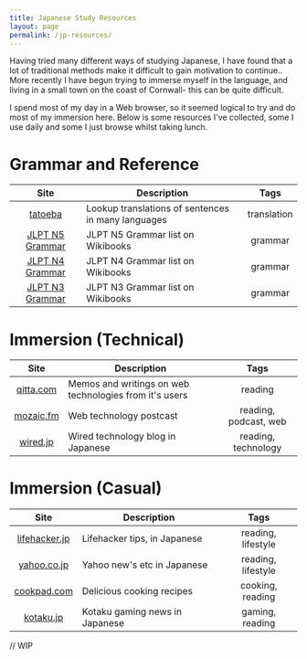 ```yaml
---
title: Japanese Study Resources
layout: page
permalink: /jp-resources/
---
```


Having tried many different ways of studying Japanese, I have found that a lot of traditional methods make it difficult to gain motivation to continue.. More recently I have begun trying to immerse myself in the language, and living in a small town on the coast of Cornwall- this can be quite difficult.

I spend most of my day in a Web browser, so it seemed logical to try and do most of my immersion here. Below is some resources I've collected, some I use daily and some I just browse whilst taking lunch.

# Grammar and Reference

| Site   |  Description |  Tags |
|:----------:|-------------|:------:|
| [tatoeba](http://tatoeba.org) | Lookup translations of sentences in many languages | translation |
| [JLPT N5 Grammar](https://en.wikibooks.org/wiki/JLPT_Guide/JLPT_N5_Grammar) | JLPT N5 Grammar list on Wikibooks | grammar |
| [JLPT N4 Grammar](https://en.wikibooks.org/wiki/JLPT_Guide/JLPT_N4_Grammar) | JLPT N4 Grammar list on Wikibooks | grammar |
| [JLPT N3 Grammar](https://en.wikibooks.org/wiki/JLPT_Guide/JLPT_N3_Grammar) | JLPT N3 Grammar list on Wikibooks | grammar |


# Immersion (Technical)

| Site   |  Description |  Tags |
|:----------:|-------------|:------:|
| [qitta.com](http://qiita.com/tags) | Memos and writings on web technologies from it's users | reading |
| [mozaic.fm](http://mozaic.fm/) | Web technology postcast | reading, podcast, web |
| [wired.jp](https://wired.jp) | Wired technology blog in Japanese | reading, technology |

# Immersion (Casual)

| Site   |  Description |  Tags |
|:----------:|-------------|:------:|
| [lifehacker.jp](http://www.lifehacker.jp/) | Lifehacker tips, in Japanese | reading, lifestyle |
| [yahoo.co.jp](http://yahoo.co.jp/)| Yahoo new's etc in Japanese | reading, lifestyle |
| [cookpad.com](http://cookpad.com/) | Delicious cooking recipes | cooking, reading |
| [kotaku.jp](http://www.kotaku.jp/) | Kotaku gaming news in Japanese | gaming, reading |


<script>
var links = document.links;

for (var i = 0, linksLength = links.length; i < linksLength; i++) {
     if (links[i].hostname != window.location.hostname) {
            links[i].target = '_blank';
     } 
}
</script>
// WIP
